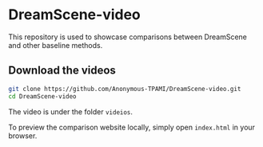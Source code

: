 # DreamScene-video
This repository is used to showcase comparisons between DreamScene and other baseline methods.
## Download the videos
```bash
git clone https://github.com/Anonymous-TPAMI/DreamScene-video.git
cd DreamScene-video
```
The video is under the folder `videios`. 

To preview the comparison website locally, simply open `index.html` in your browser.    
